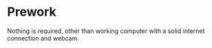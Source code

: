 Prework
======

Nothing is required, other than working computer with a solid internet connection and webcam.
